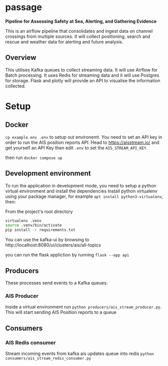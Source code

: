 # passage
**Pipeline for Assessing Safety at Sea, Alerting, and Gathering Evidence**

This is an airflow pipeline that consolidates and ingest data on channel crossings from multiple sources.
It  will collect positioning, search and rescue and weather data for alerting and future analysis.


## Overview
This utilises Kafka queues to collect streaming data.
It will use Airflow for Batch processing.
It uses Redis for streaming data and it will use Postgres for storage.
Flask and plotly will provide an API to visualise the information collected. 

# Setup
## Docker

`cp example.env .env` to setup out environemt.
You need to set an API key in order to run the AIS position reports API. 
Head to https://aisstream.io/ and get yourself an API Key then edit `.env` to set the `AIS_STREAM_API_KEY`.

then run `docker compose up`


## Development environment

To run the application in development mode, you need to setup a python virtual environment and install the dependencies
Install python virtualenv using your package manager, for example `apt install python3-virtualenv`, then:

From the project's root directory
```bash
virtualenv .venv
source .venv/bin/activate
pip install -r requirements.txt
```
You can use the kafka-ui by browsing to http://localhost:8080/ui/clusters/ais/all-topics

you can run the flask appliction by running 
`flask --app api`

## Producers

These processes send events to a Kafka queues.

### AIS Producer
Inside a virtual environment run `python producers/ais_stream_producer.py`.
This will start sending AIS Position reports to a queue

## Consumers

### AIS Redis consumer
Stream incoming events from kafka ais updates queue into redis
`python consumers/ais_stream_redis_consumer.py`

